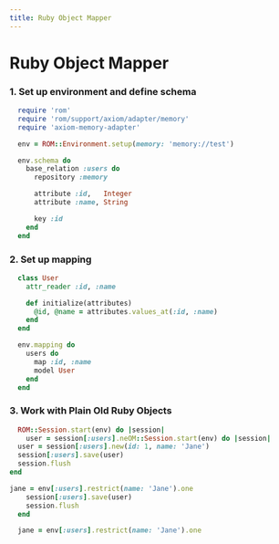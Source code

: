```yaml
---
title: Ruby Object Mapper
---
```


# Ruby Object Mapper

### 1. Set up environment and define schema

```ruby
  require 'rom'
  require 'rom/support/axiom/adapter/memory'
  require 'axiom-memory-adapter'

  env = ROM::Environment.setup(memory: 'memory://test')

  env.schema do
    base_relation :users do
      repository :memory

      attribute :id,   Integer
      attribute :name, String

      key :id
    end
  end
```

### 2. Set up mapping

```ruby
  class User
    attr_reader :id, :name

    def initialize(attributes)
      @id, @name = attributes.values_at(:id, :name)
    end
  end

  env.mapping do
    users do
      map :id, :name
      model User
    end
  end
```

### 3. Work with Plain Old Ruby Objects

```ruby
  ROM::Session.start(env) do |session|
    user = session[:users].neOM::Session.start(env) do |session|
  user = session[:users].new(id: 1, name: 'Jane')
  session[:users].save(user)
  session.flush
end

jane = env[:users].restrict(name: 'Jane').one
    session[:users].save(user)
    session.flush
  end

  jane = env[:users].restrict(name: 'Jane').one
```
